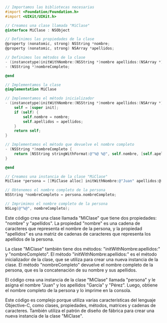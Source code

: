 ```objective-c
// Importamos las bibliotecas necesarias
#import <Foundation/Foundation.h>
#import <UIKit/UIKit.h>

// Creamos una clase llamada "MiClase"
@interface MiClase : NSObject

// Definimos las propiedades de la clase
@property (nonatomic, strong) NSString *nombre;
@property (nonatomic, strong) NSArray *apellidos;

// Definimos los métodos de la clase
- (instancetype)initWithNombre:(NSString *)nombre apellidos:(NSArray *)apellidos;
- (NSString *)nombreCompleto;

@end

// Implementamos la clase
@implementation MiClase

// Implementamos el método inicializador
- (instancetype)initWithNombre:(NSString *)nombre apellidos:(NSArray *)apellidos {
    self = [super init];
    if (self) {
        self.nombre = nombre;
        self.apellidos = apellidos;
    }
    return self;
}

// Implementamos el método que devuelve el nombre completo
- (NSString *)nombreCompleto {
    return [NSString stringWithFormat:@"%@ %@", self.nombre, [self.apellidos componentsJoinedByString:@" "]];
}

@end

// Creamos una instancia de la clase "MiClase"
MiClase *persona = [[MiClase alloc] initWithNombre:@"Juan" apellidos:@[@"García", @"Pérez"]];

// Obtenemos el nombre completo de la persona
NSString *nombreCompleto = persona.nombreCompleto;

// Imprimimos el nombre completo de la persona
NSLog(@"%@", nombreCompleto);
```

Este código crea una clase llamada "MiClase" que tiene dos propiedades: "nombre" y "apellidos". La propiedad "nombre" es una cadena de caracteres que representa el nombre de la persona, y la propiedad "apellidos" es una matriz de cadenas de caracteres que representa los apellidos de la persona.

La clase "MiClase" también tiene dos métodos: "initWithNombre:apellidos:" y "nombreCompleto". El método "initWithNombre:apellidos:" es el método inicializador de la clase, que se utiliza para crear una nueva instancia de la clase. El método "nombreCompleto" devuelve el nombre completo de la persona, que es la concatenación de su nombre y sus apellidos.

El código crea una instancia de la clase "MiClase" llamada "persona" y le asigna el nombre "Juan" y los apellidos "García" y "Pérez". Luego, obtiene el nombre completo de la persona y lo imprime en la consola.

Este código es complejo porque utiliza varias características del lenguaje Objective-C, como clases, propiedades, métodos, matrices y cadenas de caracteres. También utiliza el patrón de diseño de fábrica para crear una nueva instancia de la clase "MiClase".